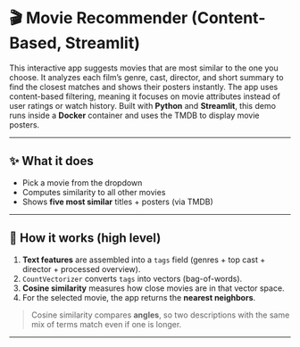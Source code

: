 # 🎬 Movie Recommender (Content-Based, Streamlit)

This interactive app suggests movies that are most similar to the one you choose. It analyzes each film’s genre, cast, director, and short summary to find the closest matches and shows their posters instantly.
The app uses content-based filtering, meaning it focuses on movie attributes instead of user ratings or watch history.
Built with **Python** and **Streamlit**, this demo runs inside a **Docker** container and uses the TMDB to display movie posters.

---

## ✨ What it does

- Pick a movie from the dropdown
- Computes similarity to all other movies
- Shows **five most similar** titles + posters (via TMDB)

---

## 🧠 How it works (high level)

1. **Text features** are assembled into a `tags` field (genres + top cast + director + processed overview).
2. `CountVectorizer` converts `tags` into vectors (bag-of-words).
3. **Cosine similarity** measures how close movies are in that vector space.
4. For the selected movie, the app returns the **nearest neighbors**.

> Cosine similarity compares **angles**, so two descriptions with the same mix of terms match even if one is longer.

---

